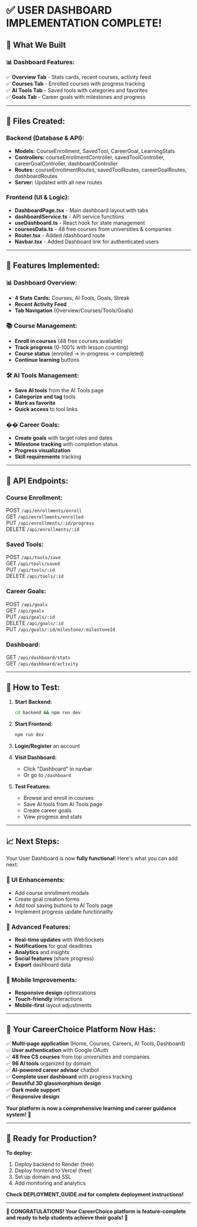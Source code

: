 # ✅ USER DASHBOARD IMPLEMENTATION COMPLETE!

## 🎯 What We Built

### 📊 Dashboard Features:
✅ **Overview Tab** - Stats cards, recent courses, activity feed  
✅ **Courses Tab** - Enrolled courses with progress tracking  
✅ **AI Tools Tab** - Saved tools with categories and favorites  
✅ **Goals Tab** - Career goals with milestones and progress  

---

## 📁 Files Created:

### Backend (Database & API):
- **Models:** CourseEnrollment, SavedTool, CareerGoal, LearningStats
- **Controllers:** courseEnrollmentController, savedToolController, careerGoalController, dashboardController
- **Routes:** courseEnrollmentRoutes, savedToolRoutes, careerGoalRoutes, dashboardRoutes
- **Server:** Updated with all new routes

### Frontend (UI & Logic):
- **DashboardPage.tsx** - Main dashboard layout with tabs
- **dashboardService.ts** - API service functions
- **useDashboard.ts** - React hook for state management
- **coursesData.ts** - 48 free courses from universities & companies
- **Router.tsx** - Added /dashboard route
- **Navbar.tsx** - Added Dashboard link for authenticated users

---

## 🎨 Features Implemented:

### 📊 Dashboard Overview:
- **4 Stats Cards:** Courses, AI Tools, Goals, Streak
- **Recent Activity Feed**
- **Tab Navigation** (Overview/Courses/Tools/Goals)

### 📚 Course Management:
- **Enroll in courses** (48 free courses available)
- **Track progress** (0-100% with lesson counting)
- **Course status** (enrolled → in-progress → completed)
- **Continue learning** buttons

### 🛠️ AI Tools Management:
- **Save AI tools** from the AI Tools page
- **Categorize and tag** tools
- **Mark as favorite**
- **Quick access** to tool links

### �� Career Goals:
- **Create goals** with target roles and dates
- **Milestone tracking** with completion status
- **Progress visualization**
- **Skill requirements** tracking

---

## 🔗 API Endpoints:

### Course Enrollment:
POST   `/api/enrollments/enroll`  
GET    `/api/enrollments/enrolled`  
PUT    `/api/enrollments/:id/progress`  
DELETE `/api/enrollments/:id`

### Saved Tools:
POST   `/api/tools/save`  
GET    `/api/tools/saved`  
PUT    `/api/tools/:id`  
DELETE `/api/tools/:id`

### Career Goals:
POST   `/api/goals`  
GET    `/api/goals`  
PUT    `/api/goals/:id`  
DELETE `/api/goals/:id`  
PUT    `/api/goals/:id/milestone/:milestoneId`

### Dashboard:
GET `/api/dashboard/stats`  
GET `/api/dashboard/activity`

---

## 🚀 How to Test:

1. **Start Backend:**
   ```bash
   cd backend && npm run dev
   ```

2. **Start Frontend:**
   ```bash
   npm run dev
   ```

3. **Login/Register** an account

4. **Visit Dashboard:**
   - Click "Dashboard" in navbar
   - Or go to `/dashboard`

5. **Test Features:**
   - Browse and enroll in courses
   - Save AI tools from AI Tools page
   - Create career goals
   - View progress and stats

---

## 📈 Next Steps:

Your User Dashboard is now **fully functional**! Here's what you can add next:

### 🎨 UI Enhancements:
- Add course enrollment modals
- Create goal creation forms
- Add tool saving buttons to AI Tools page
- Implement progress update functionality

### 🚀 Advanced Features:
- **Real-time updates** with WebSockets
- **Notifications** for goal deadlines
- **Analytics** and insights
- **Social features** (share progress)
- **Export** dashboard data

### 📱 Mobile Improvements:
- **Responsive design** optimizations
- **Touch-friendly** interactions
- **Mobile-first** layout adjustments

---

## 🎉 Your CareerChoice Platform Now Has:

✅ **Multi-page application** (Home, Courses, Careers, AI Tools, Dashboard)  
✅ **User authentication** with Google OAuth  
✅ **48 free CS courses** from top universities and companies  
✅ **96 AI tools** organized by domain  
✅ **AI-powered career advisor** chatbot  
✅ **Complete user dashboard** with progress tracking  
✅ **Beautiful 3D glassmorphism design**  
✅ **Dark mode support**  
✅ **Responsive design**  

**Your platform is now a comprehensive learning and career guidance system!** 🚀

---

## 🎯 Ready for Production?

**To deploy:**
1. Deploy backend to Render (free)
2. Deploy frontend to Vercel (free)
3. Set up domain and SSL
4. Add monitoring and analytics

**Check DEPLOYMENT_GUIDE.md for complete deployment instructions!**

---

**🎊 CONGRATULATIONS! Your CareerChoice platform is feature-complete and ready to help students achieve their goals!** 🎉
